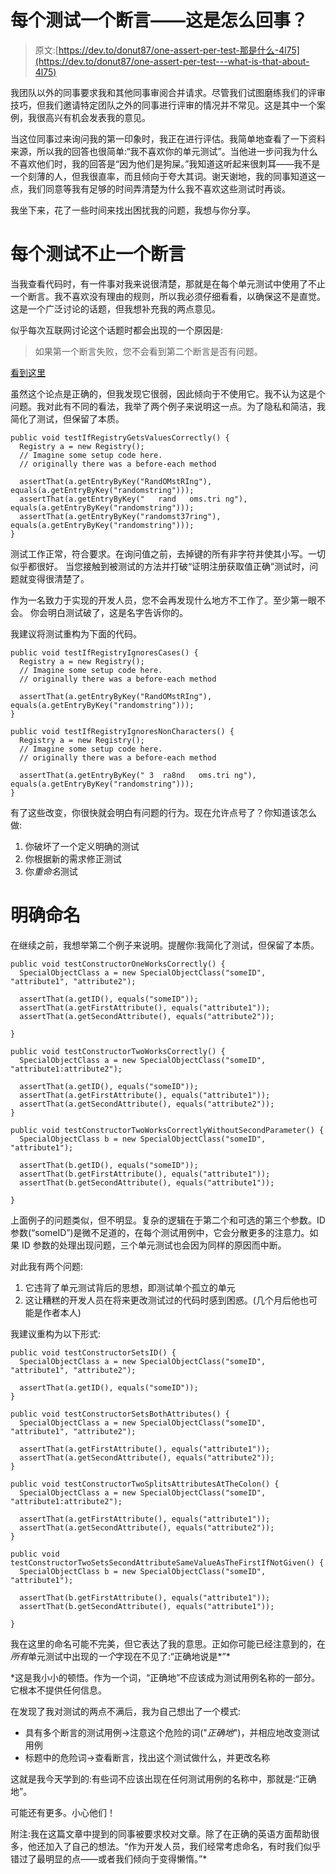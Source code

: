 # 每个测试一个断言——这是怎么回事？

> 原文:[https://dev.to/donut87/one-assert-per-test-那是什么-4l75](https://dev.to/donut87/one-assert-per-test---what-is-that-about-4l75)

我团队以外的同事要求我和其他同事审阅合并请求。尽管我们试图磨练我们的评审技巧，但我们邀请特定团队之外的同事进行评审的情况并不常见。这是其中一个案例，我很高兴有机会发表我的意见。

当这位同事过来询问我的第一印象时，我正在进行评估。我简单地查看了一下资料来源，所以我的回答也很简单:“我不喜欢你的单元测试”。当他进一步问我为什么不喜欢他们时，我的回答是“因为他们是狗屎。”我知道这听起来很刺耳——我不是一个刻薄的人，但我很直率，而且倾向于夸大其词。谢天谢地，我的同事知道这一点，我们同意等我有足够的时间弄清楚为什么我不喜欢这些测试时再谈。

我坐下来，花了一些时间来找出困扰我的问题，我想与你分享。

# 每个测试不止一个断言

当我查看代码时，有一件事对我来说很清楚，那就是在每个单元测试中使用了不止一个断言。我不喜欢没有理由的规则，所以我必须仔细看看，以确保这不是直觉。这是一个广泛讨论的话题，但我想补充我的两点意见。

似乎每次互联网讨论这个话题时都会出现的一个原因是:

> 如果第一个断言失败，您不会看到第二个断言是否有问题。

[看到这里](http://programmaticallyspeaking.com/one-assertion-per-test-please.html)

虽然这个论点是正确的，但我发现它很弱，因此倾向于不使用它。我不认为这是个问题。我对此有不同的看法，我举了两个例子来说明这一点。为了隐私和简洁，我简化了测试，但保留了本质。

```
public void testIfRegistryGetsValuesCorrectly() {
  Registry a = new Registry();
  // Imagine some setup code here.
  // originally there was a before-each method

  assertThat(a.getEntryByKey("RandOMstRIng"), equals(a.getEntryByKey("randomstring")));
  assertThat(a.getEntryByKey("   rand   oms.tri ng"), equals(a.getEntryByKey("randomstring")));
  assertThat(a.getEntryByKey("randomst37ring"), equals(a.getEntryByKey("randomstring")));
} 
```

测试工作正常，符合要求。在询问值之前，去掉键的所有非字符并使其小写。一切似乎都很好。
当您接触到被测试的方法并打破“证明注册获取值正确”测试时，问题就变得很清楚了。

作为一名致力于实现的开发人员，您不会再发现什么地方不工作了。至少第一眼不会。
你会明白测试破了，这是名字告诉你的。

我建议将测试重构为下面的代码。

```
public void testIfRegistryIgnoresCases() {
  Registry a = new Registry();
  // Imagine some setup code here.
  // originally there was a before-each method

  assertThat(a.getEntryByKey("RandOMstRIng"), equals(a.getEntryByKey("randomstring")));
}

public void testIfRegistryIgnoresNonCharacters() {
  Registry a = new Registry();
  // Imagine some setup code here.
  // originally there was a before-each method

  assertThat(a.getEntryByKey(" 3  ra8nd   oms.tri ng"), equals(a.getEntryByKey("randomstring")));
} 
```

有了这些改变，你很快就会明白有问题的行为。现在允许点号了？你知道该怎么做:

1.  你破坏了一个定义明确的测试
2.  你根据新的需求修正测试
3.  你*重命名*测试

# 明确命名

在继续之前，我想举第二个例子来说明。提醒你:我简化了测试，但保留了本质。

```
public void testConstructorOneWorksCorrectly() {
  SpecialObjectClass a = new SpecialObjectClass("someID", "attribute1", "attribute2");

  assertThat(a.getID(), equals("someID"));
  assertThat(a.getFirstAttribute(), equals("attribute1"));
  assertThat(a.getSecondAttribute(), equals("attribute2"));

}

public void testConstructorTwoWorksCorrectly() {
  SpecialObjectClass a = new SpecialObjectClass("someID", "attribute1:attribute2");

  assertThat(a.getID(), equals("someID"));
  assertThat(a.getFirstAttribute(), equals("attribute1"));
  assertThat(a.getSecondAttribute(), equals("attribute2"));
}

public void testConstructorTwoWorksCorrectlyWithoutSecondParameter() {
  SpecialObjectClass b = new SpecialObjectClass("someID", "attribute1");

  assertThat(b.getID(), equals("someID"));
  assertThat(b.getFirstAttribute(), equals("attribute1"));
  assertThat(b.getSecondAttribute(), equals("attribute1"));

} 
```

上面例子的问题类似，但不明显。复杂的逻辑在于第二个和可选的第三个参数。ID 参数(“someID”)是微不足道的，在每个测试用例中，它会分散更多的注意力。如果 ID 参数的处理出现问题，三个单元测试也会因为同样的原因而中断。

对此我有两个问题:

1.  它违背了单元测试背后的思想，即测试单个孤立的单元
2.  这让糟糕的开发人员在将来更改测试过的代码时感到困惑。(几个月后他也可能是作者本人)

我建议重构为以下形式:

```
public void testConstructorSetsID() {
  SpecialObjectClass a = new SpecialObjectClass("someID", "attribute1", "attribute2");

  assertThat(a.getID(), equals("someID"));
}

public void testConstructorSetsBothAttributes() {
  SpecialObjectClass a = new SpecialObjectClass("someID", "attribute1", "attribute2");

  assertThat(a.getFirstAttribute(), equals("attribute1"));
  assertThat(a.getSecondAttribute(), equals("attribute2"));
}

public void testConstructorTwoSplitsAttributesAtTheColon() {
  SpecialObjectClass a = new SpecialObjectClass("someID", "attribute1:attribute2");

  assertThat(a.getFirstAttribute(), equals("attribute1"));
  assertThat(a.getSecondAttribute(), equals("attribute2"));
}

public void testConstructorTwoSetsSecondAttributeSameValueAsTheFirstIfNotGiven() {
  SpecialObjectClass b = new SpecialObjectClass("someID", "attribute1");

  assertThat(b.getFirstAttribute(), equals("attribute1"));
  assertThat(b.getSecondAttribute(), equals("attribute1"));

} 
```

我在这里的命名可能不完美，但它表达了我的意思。正如你可能已经注意到的，在*所有*单元测试中出现的*一个*字现在不见了:“正确地说是*”*

 *这是我小小的顿悟。作为一个词，“正确地”不应该成为测试用例名称的一部分。它根本不提供任何信息。

在发现了我对测试的两点不满后，我为自己想出了一个模式:

*   具有多个断言的测试用例->注意这个危险的词("*正确地*")，并相应地改变测试用例
*   标题中的危险词->查看断言，找出这个测试做什么，并更改名称

这就是我今天学到的:有些词不应该出现在任何测试用例的名称中，那就是:“正确地”。

可能还有更多。小心他们！

附注:我在这篇文章中提到的同事被要求校对文章。除了在正确的英语方面帮助很多，他还加入了自己的想法。“作为开发人员，我们经常考虑命名，有时我们似乎错过了最明显的点——或者我们倾向于变得懒惰。”*